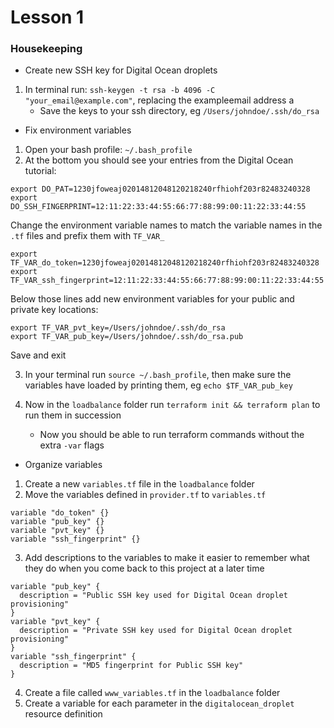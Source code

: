 # Lesson 1

### Housekeeping

* Create new SSH key for Digital Ocean droplets

1. In terminal run: `ssh-keygen -t rsa -b 4096 -C "your_email@example.com"`, replacing the exampleemail address a
    - Save the keys to your ssh directory, eg `/Users/johndoe/.ssh/do_rsa`


* Fix environment variables

1. Open your bash profile: `~/.bash_profile`
2. At the bottom you should see your entries from the Digital Ocean tutorial:

```
export DO_PAT=1230jfoweaj02014812048120218240rfhiohf203r82483240328
export DO_SSH_FINGERPRINT=12:11:22:33:44:55:66:77:88:99:00:11:22:33:44:55
```

Change the environment variable names to match the variable names in the `.tf` files and prefix them with `TF_VAR_`
```
export TF_VAR_do_token=1230jfoweaj02014812048120218240rfhiohf203r82483240328
export TF_VAR_ssh_fingerprint=12:11:22:33:44:55:66:77:88:99:00:11:22:33:44:55
```

Below those lines add new environment variables for your public and private key locations:

```
export TF_VAR_pvt_key=/Users/johndoe/.ssh/do_rsa
export TF_VAR_pub_key=/Users/johndoe/.ssh/do_rsa.pub
```
Save and exit

3. In your terminal run `source ~/.bash_profile`, then make sure the variables have loaded by printing them, eg `echo $TF_VAR_pub_key`

4. Now in the `loadbalance` folder run `terraform init && terraform plan` to run them in succession
    - Now you should be able to run terraform commands without the extra `-var` flags


* Organize variables

1. Create a new `variables.tf` file in the `loadbalance` folder
2. Move the variables defined in `provider.tf` to `variables.tf`

```
variable "do_token" {}
variable "pub_key" {}
variable "pvt_key" {}
variable "ssh_fingerprint" {}
```

3. Add descriptions to the variables to make it easier to remember what they do when you come back to this project at a later time

```
variable "pub_key" {
  description = "Public SSH key used for Digital Ocean droplet provisioning"
}
variable "pvt_key" {
  description = "Private SSH key used for Digital Ocean droplet provisioning"
}
variable "ssh_fingerprint" {
  description = "MD5 fingerprint for Public SSH key"
}
```

4. Create a file called `www_variables.tf` in the `loadbalance` folder
5. Create a variable for each parameter in the `digitalocean_droplet` resource definition
